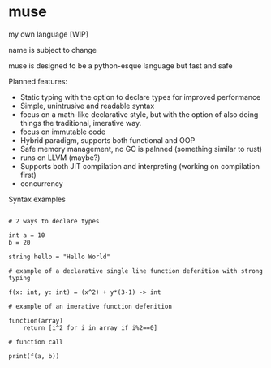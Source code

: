 # muse
 my own language [WIP]

 name is subject to change

muse is designed to be a python-esque language but fast and safe

Planned features:
- Static typing with the option to declare types for improved performance
- Simple, unintrusive and readable syntax
- focus on a math-like declarative style, but with the option of also doing things the traditional, imerative way.
- focus on immutable code
- Hybrid paradigm, supports both functional and OOP
- Safe memory management, no GC is palnned (something similar to rust)
- runs on LLVM (maybe?)
- Supports both JIT compilation and interpreting (working on compilation first)
- concurrency


Syntax examples

```

# 2 ways to declare types

int a = 10
b = 20

string hello = "Hello World"

# example of a declarative single line function defenition with strong typing 

f(x: int, y: int) = (x^2) + y*(3-1) -> int

# example of an imerative function defenition

function(array)
    return [i^2 for i in array if i%2==0]

# function call

print(f(a, b))
```